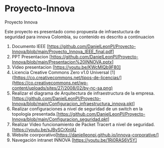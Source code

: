 # Proyecto-Innova
Proyecto Innova

Este proyecto es presentado como propuesta de infraestuctura de seguridad para innova Colombia, su contenido es descrito a continuacion

1. Documento IEEE [https://github.com/DanielLeonPI/Proyecto-Innova/blob/main/Proyecto_Innova_IEEE_final.pdf]
2. PPT Presentacion [https://github.com/DanielLeonPI/Proyecto-Innova/blob/main/Presentacion%20INNOVA.pptx]
3. Video presentacion [https://youtu.be/KWcMlQb9F80]
2. Licencia Creative Commons Zero v1.0 Universal [1]([https://co.creativecommons.net/tipos-de-licencias/](https://co.creativecommons.net/wp-content/uploads/sites/27/2008/02/by-nc-sa.png)
3. Realizar el diagrama de Arquitectura de infraestructura de la empresa.[https://github.com/DanielLeonPI/Proyecto-Innova/blob/main/Configuracion_infraestructura_innova.pkt]
4. Realizar configuraciones a nivel de seguridad de un switch en la topología presentada.[https://github.com/DanielLeonPI/Proyecto-Innova/blob/main/Configuracion_seguridad.pkt]
5. Realizar Video funcionamiento de Packet Tracert a nivel de seguridad. [https://youtu.be/sJBvSCrXnIA]
6. Website coorporativo[https://danielleonpi.github.io/innova-corporative/]
7. Navegación intranet INNOVA [https://youtu.be/1Ri0RAS6V5Y]
